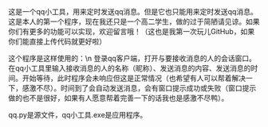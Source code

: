这是一个qq小工具，用来定时发送qq消息。但是它也只能用来定时发送qq消息。这是本人的第一个程序，现在我还只是一个高二学生，做的过于简陋请见谅。如果你们有更多的功能可以实现，欢迎留言哦！（这也是我第一次玩儿GitHub，如果你们能直接上传代码就更好啦）

这个程序是这样使用的：\n
登录qq客户端，打开与要接收消息的人的会话窗口。在qq小工具里输入接收消息的人的名称（昵称）、发送消息的内容、发送消息的时间。开始等待，此时程序会未响应但这是正常情况（也希望有人可以帮着解决一下，感激不尽）。时间到了会自动发送消息，会有窗口提示成功或失败（窗口提示做的也不是很好，如果有人愿意帮着完善一下的话我也是感激不尽鸭）。

qq.py是源文件，qq小工具.exe是应用程序。
